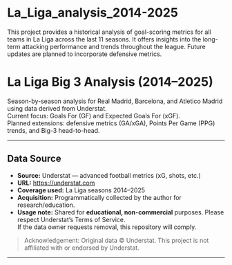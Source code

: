 # La_Liga_analysis_2014-2025

This project provides a historical analysis of goal-scoring metrics for all teams in La Liga across the last 11 seasons. 
It offers insights into the long-term attacking performance and trends throughout the league. 
Future updates are planned to incorporate defensive metrics.


# La Liga Big 3 Analysis (2014–2025)

Season-by-season analysis for Real Madrid, Barcelona, and Atletico Madrid using data derived from Understat.  
Current focus: Goals For (GF) and Expected Goals For (xGF).  
Planned extensions: defensive metrics (GA/xGA), Points Per Game (PPG) trends, and Big-3 head-to-head.

---

## Data Source

- **Source:** Understat — advanced football metrics (xG, shots, etc.)  
- **URL:** https://understat.com  
- **Coverage used:** La Liga seasons 2014–2025  
- **Acquisition:** Programmatically collected by the author for research/education.  
- **Usage note:** Shared for **educational, non-commercial** purposes. Please respect Understat’s Terms of Service.  
  If the data owner requests removal, this repository will comply.

> Acknowledgement: Original data © Understat. This project is not affiliated with or endorsed by Understat.

---
